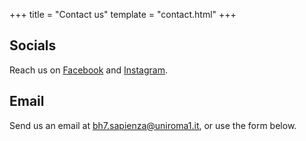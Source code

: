 +++
title = "Contact us"
template = "contact.html"
+++

## Socials

Reach us on [Facebook](https://facebook.com) and [Instagram](https://instagram.com).

## Email

Send us an email at [bh7.sapienza@uniroma1.it](mailto:bh7.sapienza@uniroma1.it), or use the form below.